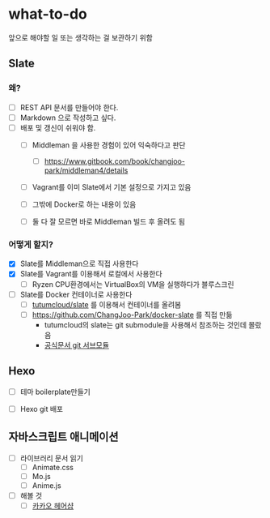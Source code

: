 # what-to-do

앞으로 해야할 일 또는 생각하는 걸 보관하기 위함

## Slate

### 왜?

- [ ] REST API 문서를 만들어야 한다.
- [ ] Markdown 으로 작성하고 싶다.
- [ ] 배포 및 갱신이 쉬워야 함.
  - [ ] Middleman 을 사용한 경험이 있어 익숙하다고 판단
    - [ ] https://www.gitbook.com/book/changjoo-park/middleman4/details
  - [ ] Vagrant를 이미 Slate에서 기본 설정으로 가지고 있음
  - [ ] 그밖에 Docker로 하는 내용이 있음
  - [ ] 둘 다 잘 모르면 바로 Middleman 빌드 후 올려도 됨

  
### 어떻게 할지?

- [x] Slate를 Middleman으로 직접 사용한다
- [x] Slate를 Vagrant를 이용해서 로컬에서 사용한다
  - [ ] Ryzen CPU환경에서는 VirtualBox의 VM을 실행하다가 블루스크린
- [ ] Slate를 Docker 컨테이너로 사용한다
  - [ ] [tutumcloud/slate](https://github.com/tutumcloud/slate) 를 이용해서 컨테이너를 올려봄
  - [ ] https://github.com/ChangJoo-Park/docker-slate 를 직접 만듦
    - tutumcloud의 slate는 git submodule을 사용해서 참조하는 것인데 몰랐음 
    - [공식문서 git 서브모듈](https://git-scm.com/book/ko/Git-%EB%8F%84%EA%B5%AC-%EC%84%9C%EB%B8%8C%EB%AA%A8%EB%93%88)

## Hexo

- [ ] 테마 boilerplate만들기
- [ ] Hexo git 배포


## 자바스크립트 애니메이션

- [ ] 라이브러리 문서 읽기
  - [ ] Animate.css
  - [ ] Mo.js
  - [ ] Anime.js
- [ ] 해볼 것
  - [ ] [카카오 헤어샵](http://www.kakao.com/kakaohairshop)
